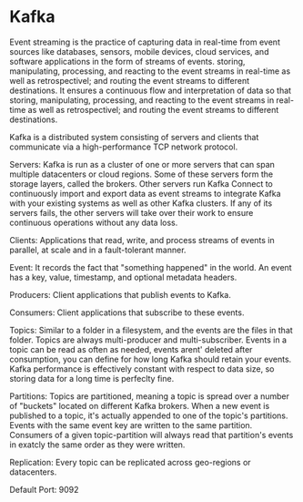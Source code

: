 # Kafka
Event streaming is the practice of capturing data in real-time from event 
sources like databases, sensors, mobile devices, cloud services, and 
software applications in the form of streams of events. storing, 
manipulating, processing, and reacting to the event streams in real-time as
well as retrospectivel; and routing the event streams to different 
destinations.
It ensures a continuous flow  and interpretation of data so that storing, 
manipulating, processing, and reacting to the event streams in real-time as
well as retrospectivel; and routing the event streams to different 
destinations.

Kafka is a distributed system consisting of servers and clients that 
communicate via a high-performance TCP network protocol.

Servers: Kafka is run as a cluster of one or more servers that can span 
multiple datacenters or cloud regions. Some of these servers form the 
storage layers, called the brokers. Other servers run Kafka Connect to 
continuously import and export data as event streams to integrate Kafka 
with your existing systems as well as other Kafka clusters.
If any of its servers fails, the other servers will take over their work to
ensure continuous operations without any data loss.

Clients: Applications that read, write, and process streams of events in 
parallel, at scale and in a fault-tolerant manner.

Event: It records the fact that "something happened" in the world. An event
has a key, value, timestamp, and optional metadata headers.

Producers: Client applications that publish events to Kafka.

Consumers: Client applications that subscribe to these events.

Topics: Similar to a folder in a filesystem, and the events are the files 
in that folder. Topics are always multi-producer and multi-subscriber.
Events in a topic can be read as often as needed, events arent' deleted 
after consumption, you can define for how long Kafka should retain your 
events. Kafka performance is effectively constant with respect to data 
size, so storing data for a long time is perfeclty fine.

Partitions: Topics are partitioned, meaning a topic is spread over a number
of "buckets" located on different Kafka brokers.
When a new event is published to a topic, it's actually appended to one of 
the topic's partitions. Events with the same event key are written to the 
same partition. Consumers of a given topic-partition will always read that 
partition's events in exatcly the same order as they were written.

Replication: Every topic can be replicated across geo-regions or 
datacenters.

Default Port: 9092
